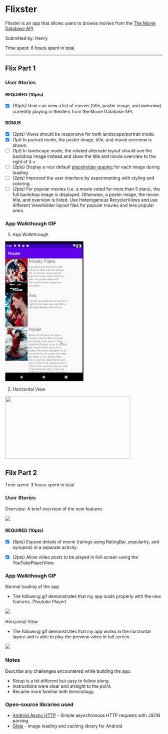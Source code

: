 # Flixster
Flixster is an app that allows users to browse movies from the [The Movie Database API](http://docs.themoviedb.apiary.io/#).

Submitted by: Henry


Time spent: 6 hours spent in total

---

## Flix Part 1

### User Stories

#### REQUIRED (10pts)
- [x] (10pts) User can view a list of movies (title, poster image, and overview) currently playing in theaters from the Movie Database API.

#### BONUS
   - [x] (2pts) Views should be responsive for both landscape/portrait mode.
   - [x] (1pt) In portrait mode, the poster image, title, and movie overview is shown.
   - [ ] (1pt) In landscape mode, the rotated alternate layout should use the backdrop image instead and show the title and movie overview to the right of it.=
   - [ ] (2pts) Display a nice default [placeholder graphic](https://guides.codepath.org/android/Displaying-Images-with-the-Glide-Library#advanced-usage) for each image during loading
   - [ ] (2pts) Improved the user interface by experimenting with styling and coloring.
   - [ ] (2pts) For popular movies (i.e. a movie voted for more than 5 stars), the full backdrop image is displayed. Otherwise, a poster image, the movie title, and overview is listed. Use Heterogenous RecyclerViews and use different ViewHolder layout files for popular movies and less popular ones.

### App Walkthough GIF
1. App Walkthrough


<img src="Walkthrough.gif" width=250><br>

2. Horizontal View


<img src="horizontal_view.gif" width=400 height=200 ><br>




## Flix Part 2
Time spent: 3 hours spent in total
### User Stories


Overview: A brief overview of the new features

<img src="overview.gif" width=250><br>


#### REQUIRED (10pts)

- [x] (8pts) Expose details of movie (ratings using RatingBar, popularity, and synopsis) in a separate activity.
- [x] (2pts) Allow video posts to be played in full-screen using the YouTubePlayerView.



### App Walkthough GIF

Normal loading of the app
- The following gif demonstrates that my app loads properly with the new features. (Youtube Player)


<img src="showLaunch.gif" width=250><br>

Horizontal View
- The following gif demonstrates that my app works in the horizontal layout and is able to play the preview video in full screen.


<img src="horizontal.gif" width=250><br>




### Notes
Describe any challenges encountered while building the app.
- Setup is a bit different but easy to follow along.
- Instructions were clear and straight to the point.
- Became more familiar with terminology.


### Open-source libraries used
- [Android Async HTTP](https://github.com/codepath/CPAsyncHttpClient) - Simple asynchronous HTTP requests with JSON parsing
- [Glide](https://github.com/bumptech/glide) - Image loading and caching library for Android
